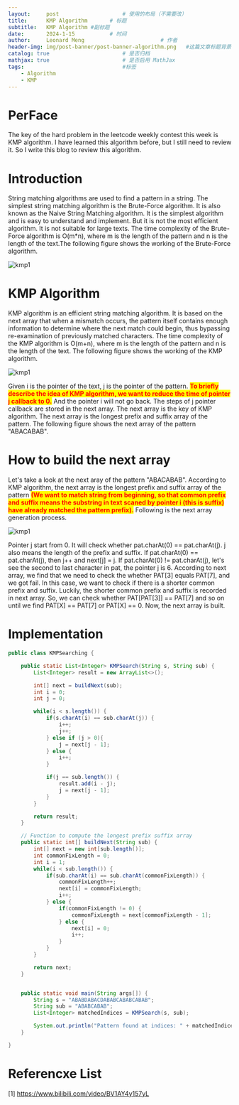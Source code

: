 ```yaml
---
layout:     post   				    # 使用的布局（不需要改）
title:      KMP Algorithm   	# 标题 
subtitle:   KMP Algorithm #副标题
date:       2024-1-15			# 时间
author:     Leonard Meng						# 作者
header-img: img/post-banner/post-banner-algorithm.png 	#这篇文章标题背景图片
catalog: true 						# 是否归档
mathjax: true                       # 是否启用 MathJax
tags:								#标签
    - Algorithm
    - KMP
---
```

# PerFace
The key of the hard problem in the leetcode weekly contest this week is KMP algorithm. I have learned this algorithm before, but I still need to review it. So I write this blog to review this algorithm.

# Introduction
String matching algorithms are used to find a pattern in a string. The simplest string matching algorithm is the Brute-Force algorithm. It is also known as the Naive String Matching algorithm. It is the simplest algorithm and is easy to understand and implement. But it is not the most efficient algorithm. It is not suitable for large texts. The time complexity of the Brute-Force algorithm is O(m*n), where m is the length of the pattern and n is the length of the text.The following figure shows the working of the Brute-Force algorithm.

![kmp1](https://www.menglingjun.com/img/algorithm-kmp1.gif)

# KMP Algorithm
KMP algorithm is an efficient string matching algorithm. It is based on the next array that when a mismatch occurs, the pattern itself contains enough information to determine where the next match could begin, thus bypassing re-examination of previously matched characters. The time complexity of the KMP algorithm is O(m+n), where m is the length of the pattern and n is the length of the text. The following figure shows the working of the KMP algorithm.

![kmp1](https://www.menglingjun.com/img/algorithm-kmp2.gif)

Given i is the pointer of the text, j is the pointer of the pattern. <span style="background:yellow;color:red; font-weight:bold">To briefly describe the idea of KMP algorithm, we want to reduce the time of pointer j callback to 0.</span> And the pointer i will not go back. The steps of j pointer callback are stored in the next array. The next array is the key of KMP algorithm. The next array is the longest prefix and suffix array of the pattern. The following figure shows the next array of the pattern "ABACABAB".

# How to build the next array

Let's take a look at the next aray of the pattern "ABACABAB". According to KMP algorithm, the next array is the longest prefix and suffix array of the pattern <span style="background:yellow;color:red; font-weight:bold">(We want to match string from beginning, so that common prefix and suffix means the substring in text scaned by pointer i (this is suffix) have already matched the pattern prefix).</span> Following is the next array generation process.

![kmp1](https://www.menglingjun.com/img/algorithm-kmp3.gif)

Pointer j start from 0. It will check whether pat.charAt(0) == pat.charAt(j). j also means the length of the prefix and suffix. If pat.charAt(0) == pat.charAt(j), then j++ and next[j] = j. If pat.charAt(0) != pat.charAt(j), let's see the second to last character in pat, the pointer j is 6. According to next array, we find that we need to check the whether PAT[3] equals PAT[7], and we got fail. In this case, we want to check if there is a shorter common prefix and suffix. Luckily, the shorter common prefix and suffix is recorded in next array. So, we can check whether PAT[PAT[3]] == PAT[7] and so on until we find PAT[X] == PAT[7] or PAT[X] == 0. Now, the next array is built.

# Implementation
```java
public class KMPSearching {

    public static List<Integer> KMPSearch(String s, String sub) {
        List<Integer> result = new ArrayList<>();

        int[] next = buildNext(sub);
        int i = 0;
        int j = 0;

        while(i < s.length()) {
            if(s.charAt(i) == sub.charAt(j)) {
                i++;
                j++;
            } else if (j > 0){
                j = next[j - 1];
            } else {
                i++;
            }

            if(j == sub.length()) {
                result.add(i - j);
                j = next[j - 1];
            }
        }

        return result;
    }

    // Function to compute the longest prefix suffix array
    public static int[] buildNext(String sub) {
        int[] next = new int[sub.length()];
        int commonFixLength = 0;
        int i = 1;
        while(i < sub.length()) {
            if(sub.charAt(i) == sub.charAt(commonFixLength)) {
                commonFixLength++;
                next[i] = commonFixLength;
                i++;
            } else {
                if(commonFixLength != 0) {
                    commonFixLength = next[commonFixLength - 1];
                } else {
                    next[i] = 0;
                    i++;
                }
            }
        }

        return next;
    }


    public static void main(String args[]) {
        String s = "ABABDABACDABABCABABCABAB";
        String sub = "ABABCABAB";
        List<Integer> matchedIndices = KMPSearch(s, sub);

        System.out.println("Pattern found at indices: " + matchedIndices);
    }

}

```

# Referencxe List
[1] https://www.bilibili.com/video/BV1AY4y157yL